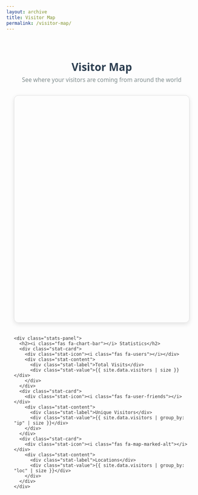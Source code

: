 ```yaml
---
layout: archive
title: Visitor Map
permalink: /visitor-map/
---
```


<div class="visitor-map-container">
  <div class="visitor-map-header">
    <h1><i class="fas fa-globe-americas"></i> Visitor Map</h1>
    <p class="subtitle">See where your visitors are coming from around the world</p>
  </div>

  <div class="map-stats-container">
    <div class="map-wrapper">
      <div id="map" class="visitor-map"></div>
    </div>

    <div class="stats-panel">
      <h2><i class="fas fa-chart-bar"></i> Statistics</h2>
      <div class="stat-card">
        <div class="stat-icon"><i class="fas fa-users"></i></div>
        <div class="stat-content">
          <div class="stat-label">Total Visits</div>
          <div class="stat-value">{{ site.data.visitors | size }}</div>
        </div>
      </div>
      <div class="stat-card">
        <div class="stat-icon"><i class="fas fa-user-friends"></i></div>
        <div class="stat-content">
          <div class="stat-label">Unique Visitors</div>
          <div class="stat-value">{{ site.data.visitors | group_by: "ip" | size }}</div>
        </div>
      </div>
      <div class="stat-card">
        <div class="stat-icon"><i class="fas fa-map-marked-alt"></i></div>
        <div class="stat-content">
          <div class="stat-label">Locations</div>
          <div class="stat-value">{{ site.data.visitors | group_by: "loc" | size }}</div>
        </div>
      </div>
    </div>
  </div>
</div>

<style>
  .visitor-map-container {
    font-family: 'Segoe UI', 'Roboto', sans-serif;
    max-width: 1200px;
    margin: 0 auto;
    padding: 20px;
    color: #333;
  }

  .visitor-map-header {
    text-align: center;
    margin-bottom: 30px;
  }

  .visitor-map-header h1 {
    color: #2c3e50;
    margin-bottom: 5px;
  }

  .subtitle {
    color: #7f8c8d;
    font-size: 1.1em;
    margin-top: 0;
  }

  .map-stats-container {
    display: flex;
    flex-wrap: wrap;
    gap: 20px;
  }

  .map-wrapper {
    flex: 2;
    min-width: 300px;
  }

  .visitor-map {
    height: 600px;
    border-radius: 12px;
    box-shadow: 0 4px 12px rgba(0, 0, 0, 0.1);
    border: 1px solid #e0e0e0;
  }

  .stats-panel {
    flex: 1;
    min-width: 250px;
    background: #f9f9f9;
    border-radius: 12px;
    padding: 20px;
    box-shadow: 0 2px 8px rgba(0, 0, 0, 0.05);
  }

  .stats-panel h2 {
    color: #2c3e50;
    border-bottom: 2px solid #eee;
    padding-bottom: 10px;
    margin-top: 0;
  }

  .stat-card {
    display: flex;
    align-items: center;
    background: white;
    border-radius: 8px;
    padding: 15px;
    margin-bottom: 15px;
    box-shadow: 0 2px 4px rgba(0, 0, 0, 0.05);
    transition: transform 0.2s;
  }

  .stat-card:hover {
    transform: translateY(-2px);
  }

  .stat-icon {
    font-size: 24px;
    color: #3498db;
    margin-right: 15px;
    width: 40px;
    text-align: center;
  }

  .stat-label {
    font-size: 0.9em;
    color: #7f8c8d;
  }

  .stat-value {
    font-size: 1.5em;
    font-weight: bold;
    color: #2c3e50;
  }

  @media (max-width: 768px) {
    .map-stats-container {
      flex-direction: column;
    }
  }
</style>

<script>
  function initMap() {
    const map = new google.maps.Map(document.getElementById("map"), {
      zoom: 2,
      center: { lat: 20, lng: 0 },
      styles: [
        {
          "featureType": "administrative",
          "elementType": "labels.text.fill",
          "stylers": [{"color": "#444444"}]
        },
        {
          "featureType": "landscape",
          "elementType": "all",
          "stylers": [{"color": "#f2f2f2"}]
        },
        {
          "featureType": "poi",
          "elementType": "all",
          "stylers": [{"visibility": "off"}]
        },
        {
          "featureType": "road",
          "elementType": "all",
          "stylers": [{"saturation": -100}, {"lightness": 45}]
        },
        {
          "featureType": "road.highway",
          "elementType": "all",
          "stylers": [{"visibility": "simplified"}]
        },
        {
          "featureType": "road.arterial",
          "elementType": "labels.icon",
          "stylers": [{"visibility": "off"}]
        },
        {
          "featureType": "transit",
          "elementType": "all",
          "stylers": [{"visibility": "off"}]
        },
        {
          "featureType": "water",
          "elementType": "all",
          "stylers": [{"color": "#d4e6f4"}, {"visibility": "on"}]
        }
      ]
    });

    const data = {{ site.data.visitors | jsonify }};
    const grouped = {};

    data.forEach(entry => {
      if (!entry.loc || !entry.city || !entry.country) return;
      const key = `${entry.city}|${entry.country}|${entry.loc}`;
      if (!grouped[key]) {
        grouped[key] = { count: 0, loc: entry.loc, city: entry.city, country: entry.country };
      }
      grouped[key].count += 1;
    });

    for (const key in grouped) {
      const item = grouped[key];
      const [lat, lon] = item.loc.split(',').map(Number);
      if (isNaN(lat) || isNaN(lon)) continue;

      // Calculate marker size based on visit count
      const markerSize = Math.min(Math.max(item.count, 5), 15);
      
      const marker = new google.maps.Marker({
        position: { lat, lng: lon },
        map,
        title: `${item.city}, ${item.country}`,
        icon: {
          path: google.maps.SymbolPath.CIRCLE,
          scale: markerSize,
          fillColor: "#e74c3c",
          fillOpacity: 0.8,
          strokeColor: "#c0392b",
          strokeWeight: 1
        }
      });

      const infoWindow = new google.maps.InfoWindow({
        content: `
          <div class="map-info-window">
            <h3>${item.city}, ${item.country}</h3>
            <p><i class="fas fa-users"></i> <strong>${item.count}</strong> visit${item.count > 1 ? 's' : ''}</p>
          </div>
        `
      });

      marker.addListener("click", () => {
        infoWindow.open(map, marker);
      });
    }
  }
</script>

<!-- Load Font Awesome for icons -->
<link rel="stylesheet" href="https://cdnjs.cloudflare.com/ajax/libs/font-awesome/5.15.3/css/all.min.css">

<!-- Replace YOUR_API_KEY below with your actual API key -->
<script async
  src="https://maps.googleapis.com/maps/api/js?key=AIzaSyAT67_M0K-_BKk8hXRfFIA1ewg6_2WxlCU&callback=initMap">
</script>
